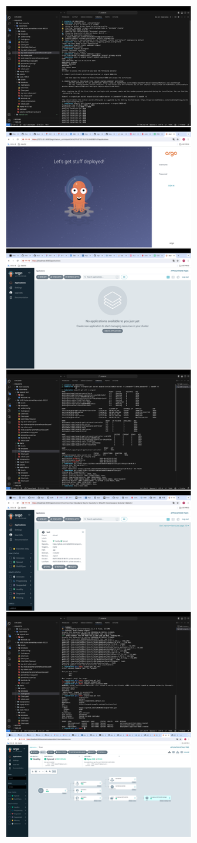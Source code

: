 <img src="./image1.png" />
<img src="./image2.png" />
<img src="./image3.png" />
<img src="./image4.png" />
<img src="./image5.png" />
<img src="./image6.png" />
<img src="./image7.png" />
